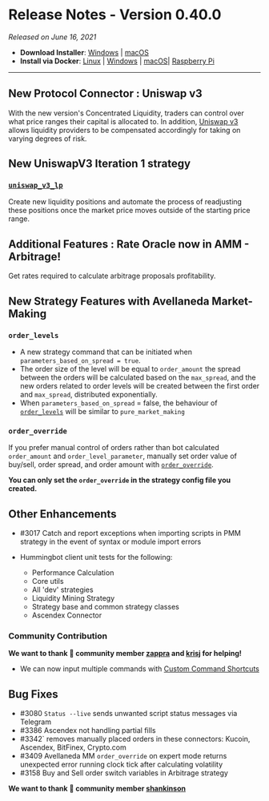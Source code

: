# Release Notes - Version 0.40.0



_Released on June 16, 2021_

- **Download Installer**: [Windows](https://dist.hummingbot.io/hummingbot_v0.40.0_setup.exe) | [macOS](https://dist.hummingbot.io/hummingbot_v0.40.0.dmg)
- **Install via Docker**: [Linux](/installation/docker/#linuxubuntu) | [Windows](/installation/docker/#windows) | [macOS](/installation/docker/#macos)| [Raspberry Pi](/installation/raspberry-pi/#install-via-docker)

---

## New Protocol Connector : Uniswap v3

With the new version's Concentrated Liquidity, traders can control over what price ranges their capital is allocated to. In addition, [Uniswap v3](https://docs.hummingbot.io/exchanges/uniswap-v3/) allows liquidity providers to be compensated accordingly for taking on varying degrees of risk.

## New UniswapV3 Iteration 1 strategy

### [`uniswap_v3_lp`](https://docs.hummingbot.io/strategies/uniswap-v3-lp/)

Create new liquidity positions and automate the process of readjusting these positions once the market price moves outside of the starting price range.

## Additional Features : Rate Oracle now in AMM - Arbitrage!

Get rates required to calculate arbitrage proposals profitability.

## New Strategy Features with Avellaneda Market-Making

### `order_levels`

- A new strategy command that can be initiated when `parameters_based_on_spread = true`.
- The order size of the level will be equal to `order_amount` the spread between the orders will be calculated based on the `max_spread`, and the new orders related to order levels will be created between the first order and `max_spread`, distributed exponentially.
- When `parameters_based_on_spread` = false, the behaviour of [`order_levels`](/strategies/avellaneda-market-making/#order-levels) will be similar to `pure_market_making`

### `order_override`

If you prefer manual control of orders rather than bot calculated `order_amount` and `order_level_parameter`, manually set order value of buy/sell, order spread, and order amount with [`order_override`](/strategies/avellaneda-market-making/#order_override).

**You can only set the `order_override` in the strategy config file you created.**

## Other Enhancements

- #3017 Catch and report exceptions when importing scripts in PMM strategy in the event of syntax or module import errors

- Hummingbot client unit tests for the following:
  - Performance Calculation
  - Core utils
  - All 'dev' strategies
  - Liquidity Mining Strategy
  - Strategy base and common strategy classes
  - Ascendex Connector

### Community Contribution

**We want to thank 🙏 community member [zappra](https://github.com/zappra) and [krisj](https://github.com/krisj) for helping!**

- We can now input multiple commands with [Custom Command Shortcuts](/operation/config-files/#create-command-shortcuts)

## Bug Fixes

- #3080 `Status --live` sends unwanted script status messages via Telegram
- #3386 Ascendex not handling partial fills
- #3342` removes manually placed orders in these connectors: Kucoin, Ascendex, BitFinex, Crypto.com
- #3409 Avellaneda MM `order_override` on expert mode returns unexpected error running clock tick after calculating volatility
- #3158 Buy and Sell order switch variables in Arbitrage strategy

**We want to thank 🙏 community member [shankinson](https://github.com/shankinson)**
